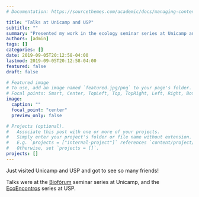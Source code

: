 ```yaml
---
# Documentation: https://sourcethemes.com/academic/docs/managing-content/

title: "Talks at Unicamp and USP"
subtitle: ""
summary: "Presented my work in the ecology seminar series at Unicamp and USP, in Brazil. Fun time seeing great friends! **Click for more info.**"
authors: [admin]
tags: []
categories: []
date: 2019-09-05T20:12:58-04:00
lastmod: 2019-09-05T20:12:58-04:00
featured: false
draft: false

# Featured image
# To use, add an image named `featured.jpg/png` to your page's folder.
# Focal points: Smart, Center, TopLeft, Top, TopRight, Left, Right, BottomLeft, Bottom, BottomRight.
image:
  caption: ""
  focal_point: "center"
  preview_only: false

# Projects (optional).
#   Associate this post with one or more of your projects.
#   Simply enter your project's folder or file name without extension.
#   E.g. `projects = ["internal-project"]` references `content/project/deep-learning/index.md`.
#   Otherwise, set `projects = []`.
projects: []
---
```


Just visited Unicamp and USP and got to see so many friends!

Talks were at the [Biofórum](http://bioforumunicamp.blogspot.com/2019/08/tauana-junqueira-cunha-harvard.html) seminar series at Unicamp, and the [EcoEncontros](http://ecoencontros.ib.usp.br/pt/seminarios/anteriores.html) series at USP.
